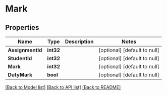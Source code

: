 # Mark

## Properties
Name | Type | Description | Notes
------------ | ------------- | ------------- | -------------
**AssignmentId** | **int32** |  | [optional] [default to null]
**StudentId** | **int32** |  | [optional] [default to null]
**Mark** | **int32** |  | [optional] [default to null]
**DutyMark** | **bool** |  | [optional] [default to null]

[[Back to Model list]](../README.md#documentation-for-models) [[Back to API list]](../README.md#documentation-for-api-endpoints) [[Back to README]](../README.md)

